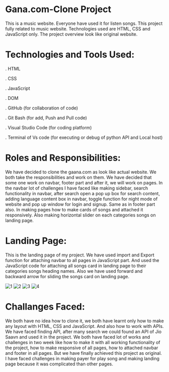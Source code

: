 # Gana.com-Clone Project
This is a music website. Everyone have used it for listen songs. This project fully related to music website. Technologies used are HTML, CSS and JavaScript only. The project overview look like original website.

# Technologies and Tools Used:

. HTML

. CSS

. JavaScript

. DOM

. GitHub (for collaboration of code)

. Git Bash (for add, Push and Pull code)

. Visual Studio Code (for coding platform)

. Terminal of Vs code (for executing or debug of python API and Local host)

# Roles and Responsibilities:
We have decided to clone the gaana.com as look like actual website. We both take the responsibilities and work on them. We have decided that some one work on navbar, footer part and after it, we will work on pages. In the navbar lot of challenges I have faced like making sidebar, search functionality in navbar, after search open a pop up box for search content, adding language content box in navbar, toggle function for night mode of website and pop up window for login and signup. Same as in footer part also. In making pages how to make cards of songs and attached it responsively. Also making horizontal slider on each categories songs on landing page.

# Landing Page:
This is the landing page of my project. We have used import and Export function for attaching navbar to all pages in JavaScript part. And used the JavaScript code for attaching all songs card in landing page to their categories songs heading names. Also we have used forward and backward arrow for sliding the songs card on landing page.

![1](https://github.com/Adarsh-git02/Gana.com-Clone/assets/113299947/b323f5a0-b1c1-4358-9dbd-261a454c4422)
![2](https://github.com/Adarsh-git02/Gana.com-Clone/assets/113299947/381b7090-3e54-4759-a5dc-4ae9da0cf3b6)
![3](https://github.com/Adarsh-git02/Gana.com-Clone/assets/113299947/10144e6f-2008-4147-9006-d2f18e404dfe)
![4](https://github.com/Adarsh-git02/Gana.com-Clone/assets/113299947/3735fee0-3dd5-4d1b-9221-b1ddbf99255d)

# Challanges Faced:
We both have no idea how to clone it, we both have learnt only how to make any layout with HTML, CSS and JavaScript. And also how to work with APIs. We have faced finding API, after many search we could found an API of Jio Saavn and used it in the project. We both have faced lot of works and challenges in two week like how to make it with all working functionality of the project, how to make responsive of all pages, how to attached navbar and footer in all pages. But we have finally achieved this project as original. I have faced challenges in making payer for play song and making landing page because it was complicated than other pages.







